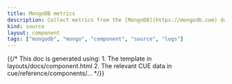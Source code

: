 ```yaml
---
title: MongoDB metrics
description: Collect metrics from the [MongoDB](https://mongodb.com) database
kind: source
layout: component
tags: ["mongodb", "mongo", "component", "source", "logs"]
---
```


{{/* This doc is generated using:
     1. The template in layouts/docs/component.html
     2. The relevant CUE data in cue/reference/components/... */}}
